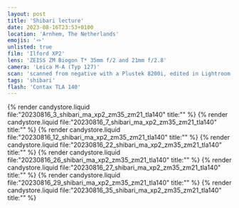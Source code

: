 ```yaml
---
layout: post
title: 'Shibari lecture'
date: 2023-08-16T23:53+0100
location: 'Arnhem, The Netherlands'
emojis: '🪢'
unlisted: true
film: 'Ilford XP2'
lens: 'ZEISS ZM Biogon T* 35mm f/2 and 21mm f/2.8'
camera: 'Leica M-A (Typ 127)'
scan: 'scanned from negative with a Plustek 8200i, edited in Lightroom'
tags: 'shibari'
flash: 'Contax TLA 140'
---
```


{% render candystore.liquid file:"20230816_3_shibari_ma_xp2_zm35_zm21_tla140" title:"" %}
{% render candystore.liquid file:"20230816_7_shibari_ma_xp2_zm35_zm21_tla140" title:"" %}
{% render candystore.liquid file:"20230816_12_shibari_ma_xp2_zm35_zm21_tla140" title:"" %}
{% render candystore.liquid file:"20230816_22_shibari_ma_xp2_zm35_zm21_tla140" title:"" %}
{% render candystore.liquid file:"20230816_26_shibari_ma_xp2_zm35_zm21_tla140" title:"" %}
{% render candystore.liquid file:"20230816_27_shibari_ma_xp2_zm35_zm21_tla140" title:"" %}
{% render candystore.liquid file:"20230816_29_shibari_ma_xp2_zm35_zm21_tla140" title:"" %}
{% render candystore.liquid file:"20230816_35_shibari_ma_xp2_zm35_zm21_tla140" title:"" %}
